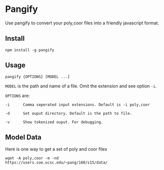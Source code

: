 # Pangify
Use pangify to convert your poly,coor files into a
friendly javascript format.

## Install
`npm install -g pangify`

## Usage
`pangify {OPTIONS} [MODEL ...]`

`MODEL` is the path and name of a file. Omit the extension and see option `-i`.

`OPTIONS` are:

	-i      Comma seperated input extensions. Default is -i poly,coor

	-d      Set ouput directory. Default is the path to file.

	-v      Show tokenized ouput. For debugging.


## Model Data
Here is one way to get a set of poly and coor files

`wget -A poly,coor -m -nd https://users.soe.ucsc.edu/~pang/160/s15/data/`
